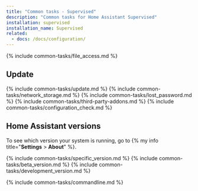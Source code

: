```yaml
---
title: "Common tasks - Supervised"
description: "Common tasks for Home Assistant Supervised"
installation: supervised
installation_name: Supervised
related:
  - docs: /docs/configuration/
---
```



{% include common-tasks/file_access.md %}

## Update

{% include common-tasks/update.md %}
{% include common-tasks/network_storage.md %}
{% include common-tasks/lost_password.md %}
{% include common-tasks/third-party-addons.md %}
{% include common-tasks/configuration_check.md %}

## Home Assistant versions

To see which version your system is running, go to {% my info title="**Settings** > **About**" %}.

{% include common-tasks/specific_version.md %}
{% include common-tasks/beta_version.md %}
{% include common-tasks/development_version.md %}

{% include common-tasks/commandline.md %}